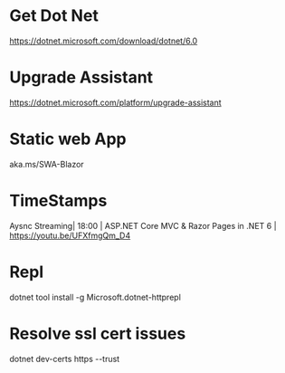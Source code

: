 # Get Dot Net
https://dotnet.microsoft.com/download/dotnet/6.0

# Upgrade Assistant
https://dotnet.microsoft.com/platform/upgrade-assistant

# Static web App
aka.ms/SWA-Blazor

# TimeStamps
Aysnc Streaming| 18:00 | ASP.NET Core MVC & Razor Pages in .NET 6 | https://youtu.be/UFXfmgQm_D4

# Repl
dotnet tool install -g Microsoft.dotnet-httprepl

# Resolve ssl cert issues
dotnet dev-certs https --trust